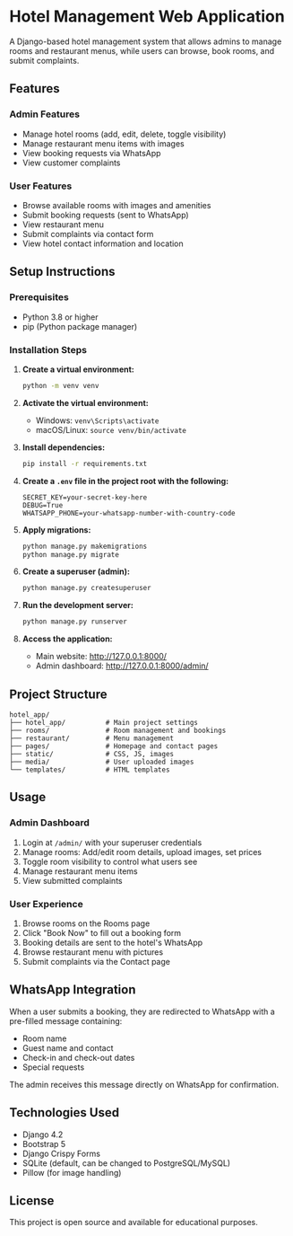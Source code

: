 # Hotel Management Web Application

A Django-based hotel management system that allows admins to manage rooms and restaurant menus, while users can browse, book rooms, and submit complaints.

## Features

### Admin Features
- Manage hotel rooms (add, edit, delete, toggle visibility)
- Manage restaurant menu items with images
- View booking requests via WhatsApp
- View customer complaints

### User Features
- Browse available rooms with images and amenities
- Submit booking requests (sent to WhatsApp)
- View restaurant menu
- Submit complaints via contact form
- View hotel contact information and location

## Setup Instructions

### Prerequisites
- Python 3.8 or higher
- pip (Python package manager)

### Installation Steps

1. **Create a virtual environment:**
   ```bash
   python -m venv venv
   ```

2. **Activate the virtual environment:**
   - Windows: `venv\Scripts\activate`
   - macOS/Linux: `source venv/bin/activate`

3. **Install dependencies:**
   ```bash
   pip install -r requirements.txt
   ```

4. **Create a `.env` file in the project root with the following:**
   ```
   SECRET_KEY=your-secret-key-here
   DEBUG=True
   WHATSAPP_PHONE=your-whatsapp-number-with-country-code
   ```

5. **Apply migrations:**
   ```bash
   python manage.py makemigrations
   python manage.py migrate
   ```

6. **Create a superuser (admin):**
   ```bash
   python manage.py createsuperuser
   ```

7. **Run the development server:**
   ```bash
   python manage.py runserver
   ```

8. **Access the application:**
   - Main website: http://127.0.0.1:8000/
   - Admin dashboard: http://127.0.0.1:8000/admin/

## Project Structure

```
hotel_app/
├── hotel_app/          # Main project settings
├── rooms/              # Room management and bookings
├── restaurant/         # Menu management
├── pages/              # Homepage and contact pages
├── static/             # CSS, JS, images
├── media/              # User uploaded images
└── templates/          # HTML templates
```

## Usage

### Admin Dashboard
1. Login at `/admin/` with your superuser credentials
2. Manage rooms: Add/edit room details, upload images, set prices
3. Toggle room visibility to control what users see
4. Manage restaurant menu items
5. View submitted complaints

### User Experience
1. Browse rooms on the Rooms page
2. Click "Book Now" to fill out a booking form
3. Booking details are sent to the hotel's WhatsApp
4. Browse restaurant menu with pictures
5. Submit complaints via the Contact page

## WhatsApp Integration

When a user submits a booking, they are redirected to WhatsApp with a pre-filled message containing:
- Room name
- Guest name and contact
- Check-in and check-out dates
- Special requests

The admin receives this message directly on WhatsApp for confirmation.

## Technologies Used

- Django 4.2
- Bootstrap 5
- Django Crispy Forms
- SQLite (default, can be changed to PostgreSQL/MySQL)
- Pillow (for image handling)

## License

This project is open source and available for educational purposes.
